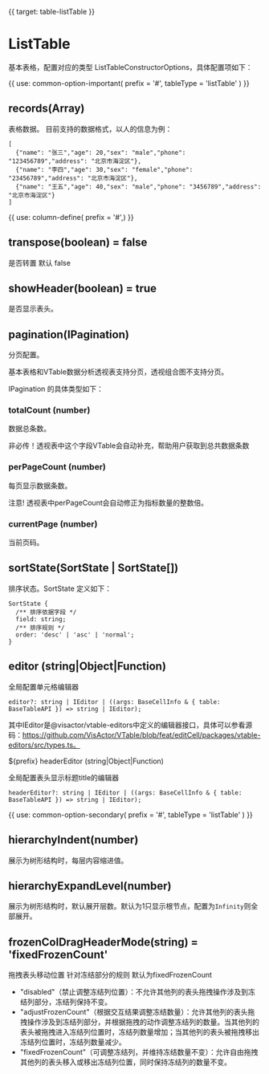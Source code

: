 {{ target: table-listTable }}

# ListTable

基本表格，配置对应的类型 ListTableConstructorOptions，具体配置项如下：

{{ use: common-option-important(
    prefix = '#',
    tableType = 'listTable'
) }}

## records(Array)

表格数据。
目前支持的数据格式，以人的信息为例：

```
[
  {"name": "张三","age": 20,"sex": "male","phone": "123456789","address": "北京市海淀区"},
  {"name": "李四","age": 30,"sex": "female","phone": "23456789","address": "北京市海淀区"},
  {"name": "王五","age": 40,"sex": "male","phone": "3456789","address": "北京市海淀区"}
]
```

{{ use: column-define( prefix = '#',) }}

## transpose(boolean) = false

是否转置 默认 false

## showHeader(boolean) = true

是否显示表头。

## pagination(IPagination)

分页配置。

基本表格和VTable数据分析透视表支持分页，透视组合图不支持分页。

IPagination 的具体类型如下：

### totalCount (number)

数据总条数。

非必传！透视表中这个字段VTable会自动补充，帮助用户获取到总共数据条数

### perPageCount (number)

每页显示数据条数。

注意! 透视表中perPageCount会自动修正为指标数量的整数倍。

### currentPage (number)

当前页码。

## sortState(SortState | SortState[])

排序状态。SortState 定义如下：

```
SortState {
  /** 排序依据字段 */
  field: string;
  /** 排序规则 */
  order: 'desc' | 'asc' | 'normal';
}
```

## editor (string|Object|Function)

全局配置单元格编辑器
```
editor?: string | IEditor | ((args: BaseCellInfo & { table: BaseTableAPI }) => string | IEditor);
```
其中IEditor是@visactor/vtable-editors中定义的编辑器接口，具体可以参看源码：https://github.com/VisActor/VTable/blob/feat/editCell/packages/vtable-editors/src/types.ts。

${prefix} headerEditor (string|Object|Function)

全局配置表头显示标题title的编辑器
```
headerEditor?: string | IEditor | ((args: BaseCellInfo & { table: BaseTableAPI }) => string | IEditor);
```

{{ use: common-option-secondary(
    prefix = '#',
    tableType = 'listTable'
) }}

## hierarchyIndent(number)

展示为树形结构时，每层内容缩进值。

## hierarchyExpandLevel(number)

展示为树形结构时，默认展开层数。默认为1只显示根节点，配置为`Infinity`则全部展开。


## frozenColDragHeaderMode(string) = 'fixedFrozenCount'

拖拽表头移动位置 针对冻结部分的规则  默认为fixedFrozenCount

- "disabled"（禁止调整冻结列位置）：不允许其他列的表头拖拽操作涉及到冻结列部分，冻结列保持不变。
- "adjustFrozenCount"（根据交互结果调整冻结数量）：允许其他列的表头拖拽操作涉及到冻结列部分，并根据拖拽的动作调整冻结列的数量。当其他列的表头被拖拽进入冻结列位置时，冻结列数量增加；当其他列的表头被拖拽移出冻结列位置时，冻结列数量减少。
- "fixedFrozenCount"（可调整冻结列，并维持冻结数量不变）：允许自由拖拽其他列的表头移入或移出冻结列位置，同时保持冻结列的数量不变。